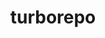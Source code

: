 ---
title: turborepo
description: >-
  Turborepo is an open-source product managed by Vercel. It is a high-performance build system for Typescript and Javascript projects. It is a tool for managing monorepos.  
opinion: >-
  - It is faster than lerna.  
  
  - The documentation is great and is well supported by Vercel who is the parent company.

link: https://turbo.build/repo/docs
ring: adopt
quadrant: languages-and-frameworks
businessModel:
  - open-source
projectIds:
  - chamber-cardio
---